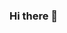 ### Hi there 👋

<!--
**Muxxs/Muxxs** is a ✨ _special_ ✨ repository because its `README.md` (this file) appears on your GitHub profile.
### Hi there 👋

[![github stats](https://github-readme-stats.vercel.app/api?username=Muxxs)](https://github.com/muxxs)

Here are some ideas to get you started:

- 🔭 I’m currently working on ...
- 🌱 I’m currently learning ...
- 👯 I’m looking to collaborate on ...
- 🤔 I’m looking for help with ...
- 💬 Ask me about ...
- 📫 How to reach me: ...
- 😄 Pronouns: ...
- ⚡ Fun fact: ...
-->
